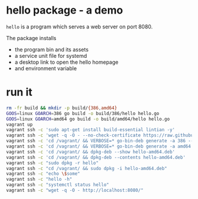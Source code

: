 # hello package - a demo

`hello` is a program which serves a web server on port 8080.

The package installs
- the program bin and its assets
- a service unit file for systemd
- a desktop link to open the hello homepage
- and environment variable

# run it

```sh
rm -fr build && mkdir -p build/{386,amd64}
GOOS=linux GOARCH=386 go build -o build/386/hello hello.go
GOOS=linux GOARCH=amd64 go build -o build/amd64/hello hello.go
vagrant up
vagrant ssh -c 'sudo apt-get install build-essential lintian -y'
vagrant ssh -c 'wget -q -O - --no-check-certificate https://raw.githubusercontent.com/tekkamanendless/go-bin-deb/master/install.sh | sh'
vagrant ssh -c 'cd /vagrant/ && VERBOSE=* go-bin-deb generate -a 386 --version 0.0.1 -w pkg-build/386/ -o hello-386.deb'
vagrant ssh -c 'cd /vagrant/ && VERBOSE=* go-bin-deb generate -a amd64 --version 0.0.1 -w pkg-build/amd64/ -o hello-amd64.deb'
vagrant ssh -c 'cd /vagrant/ && dpkg-deb --show hello-amd64.deb'
vagrant ssh -c 'cd /vagrant/ && dpkg-deb --contents hello-amd64.deb'
vagrant ssh -c "sudo dpkg -r hello"
vagrant ssh -c "cd /vagrant/ && sudo dpkg -i hello-amd64.deb"
vagrant ssh -c "echo \$some"
vagrant ssh -c "hello -h"
vagrant ssh -c "systemctl status hello"
vagrant ssh -c "wget -q -O - http://localhost:8080/"
```
